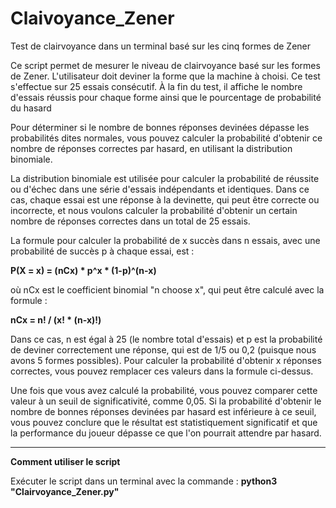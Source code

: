# Claivoyance_Zener
Test de clairvoyance dans un terminal basé sur les cinq formes de Zener

Ce script permet de mesurer le niveau de clairvoyance basé sur les formes de Zener. L'utilisateur doit
deviner la forme que la machine à choisi. Ce test s'effectue sur 25 essais consécutif.
À la fin du test, il affiche le nombre d'essais réussis pour chaque forme ainsi que le pourcentage de 
probabilité du hasard

Pour déterminer si le nombre de bonnes réponses devinées dépasse les probabilités dites normales, vous pouvez calculer la probabilité d'obtenir ce nombre de réponses correctes par hasard, en utilisant la distribution binomiale.

La distribution binomiale est utilisée pour calculer la probabilité de réussite ou d'échec dans une série d'essais indépendants et identiques. Dans ce cas, chaque essai est une réponse à la devinette, qui peut être correcte ou incorrecte, et nous voulons calculer la probabilité d'obtenir un certain nombre de réponses correctes dans un total de 25 essais.

La formule pour calculer la probabilité de x succès dans n essais, avec une probabilité de succès p à chaque essai, est : 

**P(X = x) = (nCx) * p^x * (1-p)^(n-x)**

où nCx est le coefficient binomial "n choose x", qui peut être calculé avec la formule :

**nCx = n! / (x! * (n-x)!)**

Dans ce cas, n est égal à 25 (le nombre total d'essais) et p est la probabilité de deviner correctement une réponse, qui est de 1/5 ou 0,2 (puisque nous avons 5 formes possibles). Pour calculer la probabilité d'obtenir x réponses correctes, vous pouvez remplacer ces valeurs dans la formule ci-dessus.

Une fois que vous avez calculé la probabilité, vous pouvez comparer cette valeur à un seuil de significativité, comme 0,05. Si la probabilité d'obtenir le nombre de bonnes réponses devinées par hasard est inférieure à ce seuil, vous pouvez conclure que le résultat est statistiquement significatif et que la performance du joueur dépasse ce que l'on pourrait attendre par hasard.

-----------------------------
**Comment utiliser le script**

Exécuter le script dans un terminal avec la commande : **python3 "Clairvoyance_Zener.py"**

